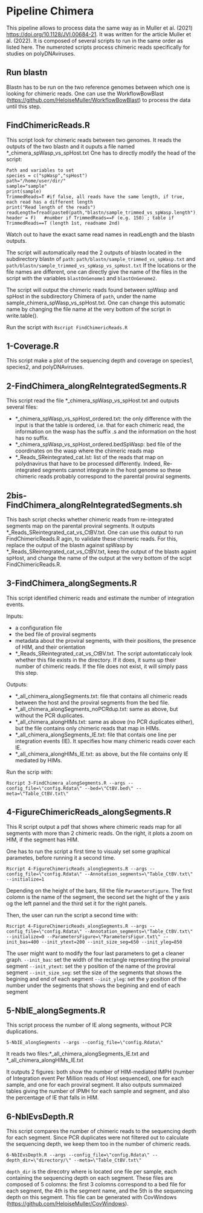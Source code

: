 # Pipeline Chimera

This pipeline allows to process data the same way as in Muller et al. (2021) https://doi.org/10.1128/JVI.00684-21. It was written for the article Muller et al. (2022). It is composed of several scripts to run in the same order as listed here. 
The numeroted scripts process chimeric reads specifically for studies on polyDNAviruses.

## Run blastn
Blastn has to be run on the two reference genomes between which one is looking for chimeric reads. One can use the WorkflowBowBlast (https://github.com/HeloiseMuller/WorkflowBowBlast) to process the data until this step.

## FindChimericReads.R

This script look for chimeric reads between two genomes.
It reads the outputs of the two blastn and it ouputs a file named  *_chimera_spWasp_vs_spHost.txt
One has to directly modify the head of the script:
```
Path and variables to set
species = c("spWasp","spHost")                      
path="/home/user/dir/"
sample="sample"
print(sample)
TrimmedReads=T #if false, all reads have the same length, if true, each read has a different length
print("Read length of the reads")
readLength=fread(paste0(path,"blastn/sample_trimmed_vs_spWasp.length"), header = F)   #number if TrimmedReads==F (e.g. 150) ; table if TrimmedReads==T (length 1st, readname 2nd)
```
Watch out to have the exact same read names in readLength and the blastn outputs.

The script will automatically read the 2 outputs of blastn located in the subdirectory blastn of `path`:
`path/blastn/sample_trimmed_vs_spWasp.txt` and `path/blastn/sample_trimmed_vs_spWasp_vs_spHost.txt`
If the locations or the file names are different, one can directly give the name of the files in the script with the variables `blastOnGenome1` and `blastOnGenome2`.

The script will output the chimeric reads found between spWasp and spHost in the subdirectory Chimera of `path`, under the name sample_chimera_spWasp_vs_spHost.txt. One can change this automatic name by changing the file name at the very bottom of the script in write.table().

Run the script with `Rscript FindChimericReads.R`

## 1-Coverage.R

This script make a plot of the sequencing depth and coverage on species1, species2, and polyDNAviruses.

## 2-FindChimera_alongReIntegratedSegments.R

This script read the file *_chimera_spWasp_vs_spHost.txt and outputs several files:
-  *_chimera_spWasp_vs_spHost_ordered.txt: the only difference with the input is that the table is ordered, i.e. that for each chimeric read, the information on the wasp has the suffix .s and the information on the host has no suffix.
-  *_chimera_spWasp_vs_spHost_ordered.bedSpWasp: bed file of the coordinates on the wasp where the chimeric reads map
-  *_Reads_SReintegrated_cat.lst: list of the reads that map on polydnavirus that have to be processed differently. Indeed, Re-integrated segments cannot integrate in the host genome so these chimeric reads probably correspond to the parental proviral segments.

## 2bis-FindChimera_alongReIntegratedSegments.sh

This bash script checks whether chimeric reads from re-integrated segments map on the parental proviral segments. It outputs *_Reads_SReintegrated_cat_vs_CtBV.txt. One can use this output to run FindChimericReads.R agin, to validate these chimeric reads. For this, replace the output of the blastn against spWasp by *_Reads_SReintegrated_cat_vs_CtBV.txt, keep the output of the blastn againt spHost, and change the name of the output at the very bottom of the scipt FindChimericReads.R.

## 3-FindChimera_alongSegments.R

This script identified chimeric reads and estimate the number of integration events.

Inputs: 
- a configuration file
- the bed file of proviral segments
- metadata about the proviral segments, with their positions, the presence of HIM, and their orientation
- *_Reads_SReintegrated_cat_vs_CtBV.txt. The script automtaticcaly look whether this file exists in the directory. If it does, it sums up their number of chimeric reads. If the file does not exist, it will simply pass this step. 

Outputs:
- *_all_chimera_alongSegments.txt: file that contains all chimeric reads between the host and the proviral segments from the bed file.
- *_all_chimera_alongSegments_noPCRdup.txt: same as above, but without the PCR duplicates.
-  *_all_chimera_alongHIMs.txt: same as above (no PCR duplicates either), but the file contains only chimeric reads that map in HIMs.
- *_all_chimera_alongSegments_IE.txt: file that contais one line per integration events (IE). It specifies how many chimeric reads cover each IE.
- *_all_chimera_alongHIMs_IE.txt: as above, but the file contains only IE mediated by HIMs.

Run the scrip with:
```
Rscript 3-FindChimera_alongSegments.R --args --config_file=\"config.Rdata\" --bed=\"CtBV.bed\" --meta=\"Table_CtBV.txt\"
```

## 4-FigureChimericReads_alongSegments.R

This R script output a pdf that shows where chimeric reads map for all segments with more than 2 chimeric reads. On the right, it plots a zoom on HIM, if the segment has HIM.

One has to run the script a first time to visualy set some graphical parametes, before running it a second time.
```
Rscript 4-FigureChimericReads_alongSegments.R --args --config_file=\"config.Rdata\" --Annotation_segments=\"Table_CtBV.txt\" --initialize=1
```
Depending on the height of the bars, fill the file `ParametersFigure`. The first colomn is the name of the segment, the second set the hight of the y axis og the left pannel and the third set it for the right panels. 

Then, the user can run the script a second time with:
```
Rscript 4-FigureChimericReads_alongSegments.R --args --config_file=\"config.Rdata\" --Annotation_segments=\"Table_CtBV.txt\" --initialize=0 --ParametersFigure=\"ParametersFigur.txt\" --init_bas=400 --init_ytext=200 --init_size_seg=650 --init_yleg=850
```
The user might want to modify the four last parameters to get a cleaner graph.
 `--init_bas`: set the width of the rectangle representing the proviral segment
 `--init_ytext`: set the y position of the name of the proviral segment
 `--init_size_seg`: set the size of the segments that shows the begining and end of each segment 
 `--init_yleg`: set the y position of the number under the segments that shows the begining and end of each segment 
 
 ## 5-NbIE_alongSegments.R
 
 This script process the number of IE along segments, without PCR duplications.
 
  ```
 5-NbIE_alongSegments --args --config_file=\"config.Rdata\"
 ```
 It reads two files:*_all_chimera_alongSegments_IE.txt and *_all_chimera_alongHIMs_IE.txt
 
 It outputs 2 figures: both show the number of HIM-mediated IMPH (number of Integration event Per Million reads of Host sequenced), one for each sample, and one for each proviral segment.
 It also outputs summaized tables giving the number of IPMH for each sample and segment, and also the percentage of IE that falls in HIM.
 
 ## 6-NbIEvsDepth.R
 
This script compares the number of chimeric reads to the sequencing depth for each segment.
Since PCR duplicates were not filtered out to calculate the sequencing depth, we keep them too in the number of chimeric reads.
```
6-NbIEvsDepth.R --args --config_file=\"config.Rdata\" --depth_dir=\"directory/\" --meta=\"Table_CtBV.txt\"
```
`depth_dir` is the direcotry where is located one file per sample, each containing the sequencing depth on each segment. These files are composed of 5 colomns: the first 3 colomns correspond to a bed file for each segment, the 4th is the segment name, and the 5th is the sequencing depth on this segment. This file can be generated with CovWindows (https://github.com/HeloiseMuller/CovWindows).
